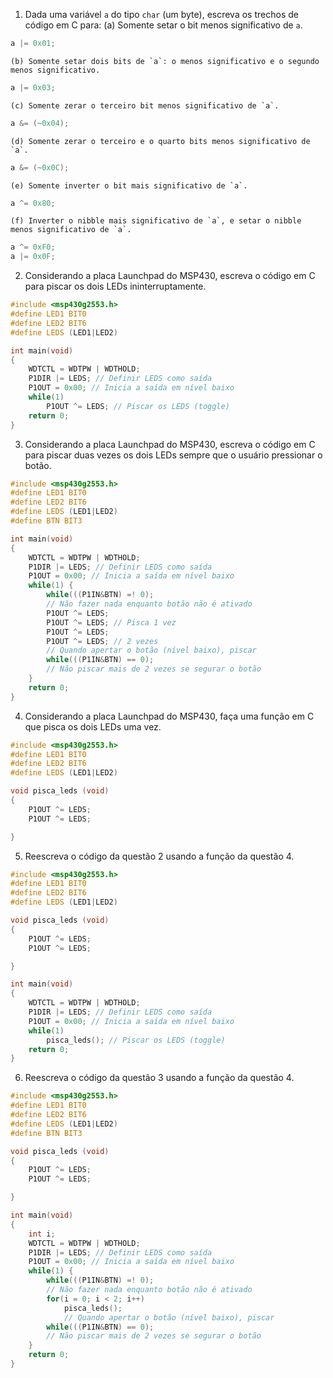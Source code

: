 1. Dada uma variável `a` do tipo `char` (um byte), escreva os trechos de código em C para:
	(a) Somente setar o bit menos significativo de `a`.
```C
a |= 0x01;
```
	(b) Somente setar dois bits de `a`: o menos significativo e o segundo menos significativo.
```C
a |= 0x03;
```
	(c) Somente zerar o terceiro bit menos significativo de `a`.
```C
a &= (~0x04);
```
	(d) Somente zerar o terceiro e o quarto bits menos significativo de `a`.
```C
a &= (~0x0C);
```
	(e) Somente inverter o bit mais significativo de `a`.
```C
a ^= 0x80;
```
	(f) Inverter o nibble mais significativo de `a`, e setar o nibble menos significativo de `a`.
```C
a ^= 0xF0;
a |= 0x0F;
```

2. Considerando a placa Launchpad do MSP430, escreva o código em C para piscar os dois LEDs ininterruptamente.
```C
#include <msp430g2553.h>
#define LED1 BIT0
#define LED2 BIT6
#define LEDS (LED1|LED2)

int main(void)
{
	WDTCTL = WDTPW | WDTHOLD;
	P1DIR |= LEDS; // Definir LEDS como saída
	P1OUT = 0x00; // Inicia a saída em nível baixo
	while(1)
		P1OUT ^= LEDS; // Piscar os LEDS (toggle)
	return 0;
}
```

3. Considerando a placa Launchpad do MSP430, escreva o código em C para piscar duas vezes os dois LEDs sempre que o usuário pressionar o botão.
```C
#include <msp430g2553.h>
#define LED1 BIT0
#define LED2 BIT6
#define LEDS (LED1|LED2)
#define BTN BIT3

int main(void)
{
	WDTCTL = WDTPW | WDTHOLD;
	P1DIR |= LEDS; // Definir LEDS como saída
	P1OUT = 0x00; // Inicia a saída em nível baixo
	while(1) {
		while(((P1IN&BTN) =! 0);
		// Não fazer nada enquanto botão não é ativado
		P1OUT ^= LEDS;
		P1OUT ^= LEDS; // Pisca 1 vez
		P1OUT ^= LEDS;
		P1OUT ^= LEDS; // 2 vezes
		// Quando apertar o botão (nível baixo), piscar
		while(((P1IN&BTN) == 0);
		// Não piscar mais de 2 vezes se segurar o botão
	}
	return 0;
}
```

4. Considerando a placa Launchpad do MSP430, faça uma função em C que pisca os dois LEDs uma vez.
```C
#include <msp430g2553.h>
#define LED1 BIT0
#define LED2 BIT6
#define LEDS (LED1|LED2)

void pisca_leds (void)
{
	P1OUT ^= LEDS;
	P1OUT ^= LEDS;

}
```

5. Reescreva o código da questão 2 usando a função da questão 4.
```C
#include <msp430g2553.h>
#define LED1 BIT0
#define LED2 BIT6
#define LEDS (LED1|LED2)

void pisca_leds (void)
{
	P1OUT ^= LEDS;
	P1OUT ^= LEDS;

}

int main(void)
{
	WDTCTL = WDTPW | WDTHOLD;
	P1DIR |= LEDS; // Definir LEDS como saída
	P1OUT = 0x00; // Inicia a saída em nível baixo
	while(1)
		pisca_leds(); // Piscar os LEDS (toggle)
	return 0;
}
```

6. Reescreva o código da questão 3 usando a função da questão 4.
```C
#include <msp430g2553.h>
#define LED1 BIT0
#define LED2 BIT6
#define LEDS (LED1|LED2)
#define BTN BIT3

void pisca_leds (void)
{
	P1OUT ^= LEDS;
	P1OUT ^= LEDS;

}

int main(void)
{
	int i;
	WDTCTL = WDTPW | WDTHOLD;
	P1DIR |= LEDS; // Definir LEDS como saída
	P1OUT = 0x00; // Inicia a saída em nível baixo
	while(1) {
		while(((P1IN&BTN) =! 0);
		// Não fazer nada enquanto botão não é ativado
		for(i = 0; i < 2; i++)
			pisca_leds();
			// Quando apertar o botão (nível baixo), piscar
		while(((P1IN&BTN) == 0);
		// Não piscar mais de 2 vezes se segurar o botão
	}
	return 0;
}
```
